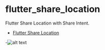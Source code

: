 # flutter_share_location

Flutter Share Location with Share Intent.


- [Flutter Share Location](https://rrtutors.com/tutorials/share-location-how-do-i-share-location-in-flutter)

-![alt text](https://rrtutors.com/uploads/langpostimg/Share-location.png)
